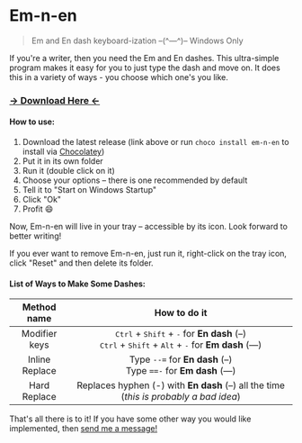 # Em-n-en

> Em and En dash keyboard-ization –(^—^)–
> Windows Only

If you're a writer, then you need the Em and En dashes. This ultra-simple program makes it easy for you to just type the dash and move on. It does this in a variety of ways - you choose which one's you like.

### [&rarr; Download Here &larr;](https://github.com/cemrajc/em-n-en/releases/latest)

#### How to use:

1. Download the latest release (link above or run `choco install em-n-en` to install via [Chocolatey](https://chocolatey.org/packages/em-n-en))
1. Put it in its own folder
1. Run it (double click on it)
1. Choose your options – there is one recommended by default
1. Tell it to "Start on Windows Startup"
1. Click "Ok"
1. Profit :smile:

Now, Em-n-en will live in your tray – accessible by its icon. Look forward to better writing!

If you ever want to remove Em-n-en, just run it, right-click on the tray icon, click "Reset" and then delete its folder.

#### List of Ways to Make Some Dashes:

| Method name    | How to do it |
| :---------:    | :----------: |
| Modifier keys  |  <kbd>Ctrl</kbd> + <kbd>Shift</kbd> + <kbd>-</kbd> for **En dash** (–) <br> <kbd>Ctrl</kbd> + <kbd>Shift</kbd> + <kbd>Alt</kbd> + <kbd>-</kbd> for **Em dash** (—) |
| Inline Replace |  Type `--=` for **En dash** (–) <br> Type `==-` for **Em dash** (—) |
| Hard Replace   |  Replaces hyphen (-) with **En dash** (–) all the time (*this is probably a bad idea*) |

That's all there is to it! If you have some other way you would like implemented, then [send me a message!](cemrajc+em-n-en@gmail.com)
